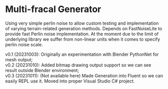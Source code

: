 # Multi-fracal Generator

Using very simple perlin noise to allow custom testing and implementation of varying terrain-related generation methods.
Depends on FastNoiseLite to provide fast Perlin noise implementation.
At the moment due to the limit of underlying library we suffer from non-linear units when it comes to specify perlin noise scale.

v0.1 (20231003): Originally an experimentation with Blender PythonNet for mesh output;  
v0.2 (20231010): Added bitmap drawing output support so we can see result outside Blender environment;  
v0.3 (20231011): (Not available here) Made Generation into Fluent so we can easily REPL use it. Moved into proper Visual Studio C# project.